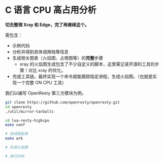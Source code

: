 # C 语言 CPU 高占用分析

**切去整理 Xray 和 Edge，完了再继续这个。**

需包含：

- 示例代码
- 分析并得到具体调用栈等信息
- 生成相关图表（火焰图、占用图等）的**完整**步骤
  - xray 的火焰图生成包含了不少自定义的脚本，这里需记录开源的工具的步骤！对比 xray 的优化。
- 完成工具链，最终实现一个命令就能跟踪指定进程，生成火焰图。（也就是实现一个完整 ON CPU 工具）

我们以编写 OpenResty 第三方模块为例。

```bash
git clone https://github.com/openresty/openresty.git
cd openresty
./util/mirror-tarballs
```

```bash
cd lua-resty-highcpu
make conf

# 测试跑起来
make wrk

# 生成火焰图

# 进行分析
```
